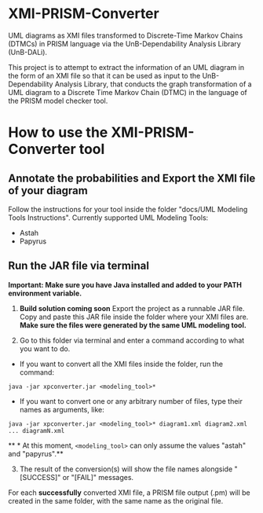 # XMI-PRISM-Converter
UML diagrams as XMI files transformed to Discrete-Time Markov Chains (DTMCs) in PRISM language via the UnB-Dependability Analysis Library (UnB-DALi).

This project is to attempt to extract the information of an UML diagram in the form of an XMI file so that it can be used as input to the UnB-Dependability Analysis Library, that conducts the graph transformation of a UML diagram to a Discrete Time Markov Chain (DTMC) in the language of the PRISM model checker tool.

# How to use the XMI-PRISM-Converter tool

## Annotate the probabilities and Export the XMI file of your diagram

Follow the instructions for your tool inside the folder "docs/UML Modeling Tools Instructions".
Currently supported UML Modeling Tools:
- Astah
- Papyrus


## Run the JAR file via terminal
**Important: Make sure you have Java installed and added to your PATH environment variable.**

1) **Build solution coming soon**
Export the project as a runnable JAR file. Copy and paste this JAR file inside the folder where your XMI files are.
**Make sure the files were generated by the same UML modeling tool.**

2) Go to this folder via terminal and enter a command according to what you want to do.
	
- If you want to convert all the XMI files inside the folder, run the command:
	
`java -jar xpconverter.jar <modeling_tool>*`

- If you want to convert one or any arbitrary number of files, type their names as arguments, like:

`java -jar xpconverter.jar <modeling_tool>* diagram1.xml diagram2.xml ... diagramN.xml`

** * At this moment, `<modeling_tool>` can only assume the values "astah" and "papyrus".**

3) The result of the conversion(s) will show the file names alongside "[SUCCESS]" or "[FAIL]" messages.

For each **successfully** converted XMI file, a PRISM file output (.pm) will be created in the same folder, with the same name as the original file.

